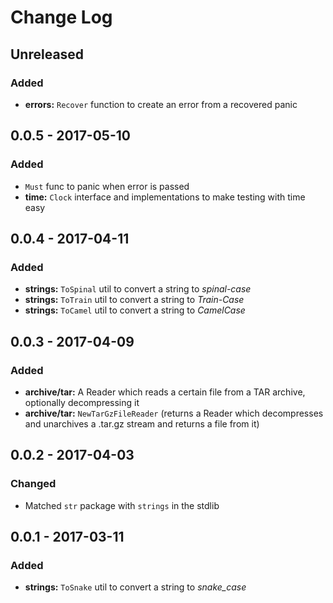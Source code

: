 # Change Log


## Unreleased

### Added

- **errors:** `Recover` function to create an error from a recovered panic


## 0.0.5 - 2017-05-10

### Added

- `Must` func to panic when error is passed
- **time:** `Clock` interface and implementations to make testing with time easy


## 0.0.4 - 2017-04-11

### Added

- **strings:** `ToSpinal` util to convert a string to *spinal-case*
- **strings:** `ToTrain` util to convert a string to *Train-Case*
- **strings:** `ToCamel` util to convert a string to *CamelCase*


## 0.0.3 - 2017-04-09

### Added

- **archive/tar:** A Reader which reads a certain file from a TAR archive, optionally decompressing it
- **archive/tar:** `NewTarGzFileReader` (returns a Reader which decompresses and unarchives a .tar.gz stream and returns a file from it)


## 0.0.2 - 2017-04-03

### Changed

- Matched `str` package with `strings` in the stdlib


## 0.0.1 - 2017-03-11

### Added

- **strings:** `ToSnake` util to convert a string to *snake_case*
